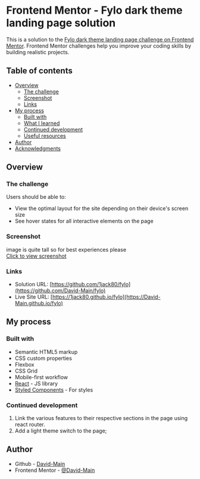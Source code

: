 # Frontend Mentor - Fylo dark theme landing page solution

This is a solution to the
[Fylo dark theme landing page challenge on Frontend Mentor](https://www.frontendmentor.io/challenges/fylo-dark-theme-landing-page-5ca5f2d21e82137ec91a50fd).
Frontend Mentor challenges help you improve your coding skills by building
realistic projects.

## Table of contents

- [Overview](#overview)
  - [The challenge](#the-challenge)
  - [Screenshot](#screenshot)
  - [Links](#links)
- [My process](#my-process)
  - [Built with](#built-with)
  - [What I learned](#what-i-learned)
  - [Continued development](#continued-development)
  - [Useful resources](#useful-resources)
- [Author](#author)
- [Acknowledgments](#acknowledgments)

## Overview

### The challenge

Users should be able to:

- View the optimal layout for the site depending on their device's screen size
- See hover states for all interactive elements on the page

### Screenshot
image is quite tall so for best experiences please  
[Click to view screenshot](https://github.com/David-Main/fylo/blob/main/Screenshot_2021-12-30%20Fylo.png)

### Links

- Solution URL: [https://github.com/1jack80/fylo](https://github.com/David-Main/fylo)
- Live Site URL: [https://1jack80.github.io/fylo](https://David-Main.github.io/fylo)

## My process

### Built with

- Semantic HTML5 markup
- CSS custom properties
- Flexbox
- CSS Grid
- Mobile-first workflow
- [React](https://reactjs.org/) - JS library
- [Styled Components](https://styled-components.com/) - For styles

### Continued development

1. Link the various features to their respective sections in the page using react router.
2. Add a light theme switch to the page;

## Author

- Github - [David-Main](github.com/David-Main)
- Frontend Mentor -
  [@David-Main](https://www.frontendmentor.io/profile/yourusername)
